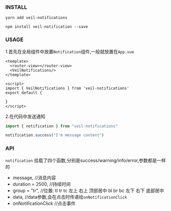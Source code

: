 ### INSTALL

```shell
yarn add veil-notifications
```
```shell
npm install veil-notification --save
```

### USAGE
1.首先在全局组件中放置`Notification`组件,一般就放置在`App.vue`
```vue
<template>
  <router-view></router-view>
  <VeilNotifications/>
</template>

<script>
import { VeilNotifications } from 'veil-notifications'
export default {
  
}
</script>
```

2.在代码中发送通知
```javascript
import { notification } from "veil-notifications"

notification.success("I'm message content")
```


### API

`notification` 挂载了四个函数,分别是success/warning/info/error,参数都是一样的

* message, //消息内容
* duration = 2500, //持续时间
* group = "tr", //位置: tl tr tc 左上 右上 顶部居中  bl br bc 左下 右下 底部居中
* data, //data参数,会在点击时传递给`onNotificationClick`
* onNotificationClick //点击事件

